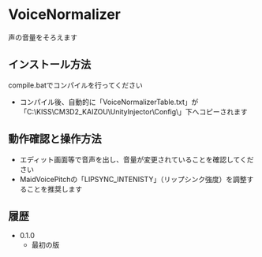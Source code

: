 ﻿# VoiceNormalizer

声の音量をそろえます


## インストール方法

compile.batでコンパイルを行ってください

 - コンパイル後、自動的に「VoiceNormalizerTable.txt」が「C:\KISS\CM3D2_KAIZOU\UnityInjector\Config\」下へコピーされます


## 動作確認と操作方法

 - エディット画面等で音声を出し、音量が変更されていることを確認してください
 - MaidVoicePitchの「LIPSYNC_INTENISTY」（リップシンク強度）を調整することを推奨します


## 履歴

 - 0.1.0
   - 最初の版
